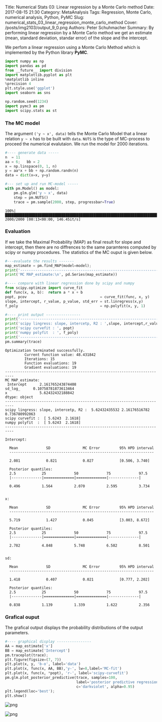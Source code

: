 Title: Numerical Stats 03: Linear regression by a Monte Carlo method
Date: 2017-08-15 21:30
Category: MetaAnalysis
Tags: Regression, Monte Carlo, numerical analysis, Python, PyMC
Slug: numerical_stats_03_linear_regression_monte_carlo_method
Cover: /posts/img2103/output_9_0.png
Authors: Peter Schuhmacher
Summary: By performing linear regression by a Monte Carlo method we get an estimate (mean, standard deviation, standar error) of the slope and the intercept.

We perfom a linear regression using a Monte Carlo Method which is implemented by the Python library **PyMC**.


```python
import numpy as np
import pandas as pd
from __future__ import division
import matplotlib.pyplot as plt
%matplotlib inline
%precision 4
plt.style.use('ggplot')
import seaborn as sns
```


```python
np.random.seed(1234)
import pymc3 as pm
import scipy.stats as st
```

### The MC model
The argument `('y ~ x', data)` tells the Monte Carlo Model that a linear relation `y ~ x` has to be built with `data`. `NUTS` is the type of MC-process to proceed the numerical evalutaion. We run the model for 2000 iterations.


```python
#---- generate data -----
n  = 11
aa = 6;   bb = 2
x = np.linspace(0, 1, n)
y = aa*x + bb + np.random.randn(n)
data = dict(x=x, y=y)

#--- set up and run MC-model -----
with pm.Model() as model:
    pm.glm.glm('y ~ x', data)
    step = pm.NUTS()
    trace = pm.sample(2000, step, progressbar=True)
```

    100%|█████████████████████████████████████████████████████████████████████████████| 2000/2000 [00:13<00:00, 146.45it/s]
    

### Evaluation
If we take the Maximal Probability (MAP) as final result for slope and intercept, then there are no diffrences to the same paramteres computed by scipy or numpy procedures. The statistics of the MC ouput is given below.


```python
#---evaluate the results -------
map_estimate = pm.find_MAP(model=model);
print('--------------------------------------------------------------------------')
print('MC MAP_estimate:\n', pd.Series(map_estimate))

#---- compare with linear regression done by scipy and numpy
from scipy.optimize import curve_fit
def func(x, a, b):  return a * x + b
popt, pcov                                  = curve_fit(func, x, y)
slope, intercept, r_value, p_value, std_err = st.linregress(x,y)
f_poly                                      = np.polyfit(x, y, 1)

#---- print output ----------------
print('--------------------------------------------------------------------------')
print('scipy lingress: slope, intercetp, R2 : ',slope, intercept,r_value**2)
print('scipy curvefit : ', popt)
print('numpy polyfit  : ', f_poly)
print('--------------------------------------------------------------------------')
pm.summary(trace)
```

    Optimization terminated successfully.
             Current function value: 48.431842
             Iterations: 15
             Function evaluations: 19
             Gradient evaluations: 19
    --------------------------------------------------------------------------
    MC MAP_estimate:
     Intercept      2.161765243874408
    sd_log_      0.10758781873613464
    x               5.62432432188842
    dtype: object
    --------------------------------------------------------------------------
    scipy lingress: slope, intercetp, R2 :  5.62432435532 2.16176516782 0.736780992063
    scipy curvefit :  [ 5.6243  2.1618]
    numpy polyfit  :  [ 5.6243  2.1618]
    --------------------------------------------------------------------------
    
    Intercept:
    
      Mean             SD               MC Error         95% HPD interval
      -------------------------------------------------------------------
      
      2.081            0.821            0.027            [0.506, 3.740]
    
      Posterior quantiles:
      2.5            25             50             75             97.5
      |--------------|==============|==============|--------------|
      
      0.496          1.564          2.070          2.595          3.734
    
    
    x:
    
      Mean             SD               MC Error         95% HPD interval
      -------------------------------------------------------------------
      
      5.719            1.427            0.045            [3.003, 8.672]
    
      Posterior quantiles:
      2.5            25             50             75             97.5
      |--------------|==============|==============|--------------|
      
      2.782          4.848          5.748          6.582          8.501
    
    
    sd:
    
      Mean             SD               MC Error         95% HPD interval
      -------------------------------------------------------------------
      
      1.418            0.407            0.021            [0.777, 2.202]
    
      Posterior quantiles:
      2.5            25             50             75             97.5
      |--------------|==============|==============|--------------|
      
      0.838          1.139          1.339          1.622          2.356
    
    

### Grafical ouput
The grafical output displays the probability distributions of the output parameters.


```python
#---- graphical display ----------------
AA = map_estimate['x']
BB = map_estimate['Intercept']
pm.traceplot(trace);
plt.figure(figsize=(7, 7))
plt.plot(x, y, 'b-o', label='data')
plt.plot(x, func(x, AA, BB),'y-', lw=8,label='MC-fit')
plt.plot(x, func(x, *popt), 'r-', label='scipy-curvefit')
pm.glm.plot_posterior_predictive(trace, samples=100,
                                 label='posterior predictive regression lines',
                                 c='darkviolet', alpha=0.95)
plt.legend(loc='best');
plt.show()
```


![png]({attach}img2103/output_9_0.png)



![png]({attach}img2103/output_9_1.png)

